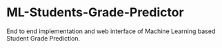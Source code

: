 # ML-Students-Grade-Predictor
End to end implementation and web interface of Machine Learning based Student Grade Prediction.


